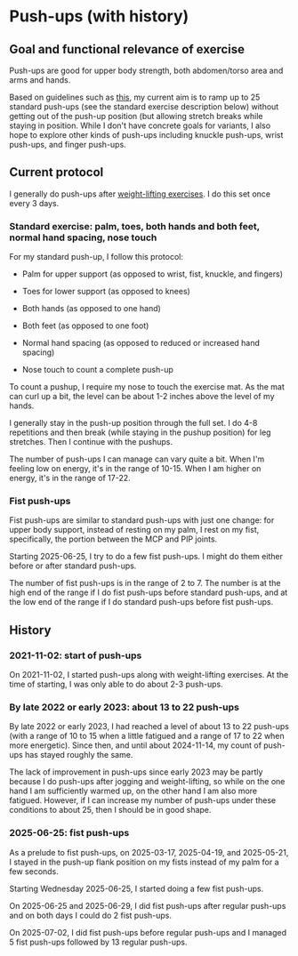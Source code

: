 # Push-ups (with history)

## Goal and functional relevance of exercise

Push-ups are good for upper body strength, both abdomen/torso area and
arms and hands.

Based on guidelines such as
[this](https://www.mayoclinic.org/healthy-lifestyle/fitness/in-depth/fitness/art-20046433),
my current aim is to ramp up to 25 standard push-ups (see the standard
exercise description below) without getting out of the push-up
position (but allowing stretch breaks while staying in
position. While I don't have concrete goals for variants, I also hope
to explore other kinds of push-ups including knuckle push-ups, wrist
push-ups, and finger push-ups.

## Current protocol

I generally do push-ups after [weight-lifting
exercises](weight-lifting-exercises-with-history.md). I do this set
once every 3 days.

### Standard exercise: palm, toes, both hands and both feet, normal hand spacing, nose touch

For my standard push-up, I follow this protocol:

* Palm for upper support (as opposed to wrist, fist, knuckle, and fingers)

* Toes for lower support (as opposed to knees)

* Both hands (as opposed to one hand)

* Both feet (as opposed to one foot)

* Normal hand spacing (as opposed to reduced or increased hand spacing)

* Nose touch to count a complete push-up

To count a pushup, I require my nose to touch the exercise mat. As the
mat can curl up a bit, the level can be about 1-2 inches above the
level of my hands.

I generally stay in the push-up position through the full set. I do 4-8
repetitions and then break (while staying in the pushup position) for
leg stretches. Then I continue with the pushups.

The number of push-ups I can manage can vary quite a bit. When I'm
feeling low on energy, it's in the range of 10-15. When I am higher on
energy, it's in the range of 17-22.

### Fist push-ups

Fist push-ups are similar to standard push-ups with just one change:
for upper body support, instead of resting on my palm, I rest on my
fist, specifically, the portion between the MCP and PIP joints.

Starting 2025-06-25, I try to do a few fist push-ups. I might do them
either before or after standard push-ups.

The number of fist push-ups is in the range of 2 to 7. The number is
at the high end of the range if I do fist push-ups before standard
push-ups, and at the low end of the range if I do standard push-ups
before fist push-ups.

## History

### 2021-11-02: start of push-ups

On 2021-11-02, I started push-ups along with weight-lifting
exercises. At the time of starting, I was only able to do about 2-3
push-ups.

### By late 2022 or early 2023: about 13 to 22 push-ups

By late 2022 or early 2023, I had reached a level of about 13 to 22
push-ups (with a range of 10 to 15 when a little fatigued and a range
of 17 to 22 when more energetic). Since then, and until about
2024-11-14, my count of push-ups has stayed roughly the same.

The lack of improvement in push-ups since early 2023 may be partly
because I do push-ups after jogging and weight-lifting, so while on
the one hand I am sufficiently warmed up, on the other hand I am also
more fatigued. However, if I can increase my number of push-ups under
these conditions to about 25, then I should be in good shape.

### 2025-06-25: fist push-ups

As a prelude to fist push-ups, on 2025-03-17, 2025-04-19, and
2025-05-21, I stayed in the push-up flank position on my fists instead
of my palm for a few seconds.

Starting Wednesday 2025-06-25, I started doing a few fist push-ups.

On 2025-06-25 and 2025-06-29, I did fist push-ups after regular
push-ups and on both days I could do 2 fist push-ups.

On 2025-07-02, I did fist push-ups before regular push-ups and I
managed 5 fist push-ups followed by 13 regular push-ups.
